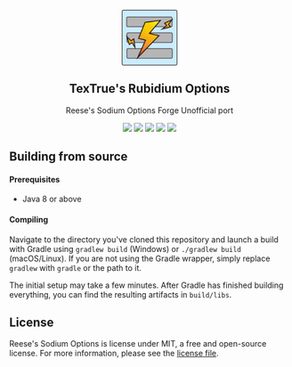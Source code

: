 <p align="center">
 <img width="100px" src="modicon/icon.png" align="center" alt="TexTrue's Rubidium Options Logo" />
 <h2 align="center">TexTrue's Rubidium Options</h2>
 <p align="center">Reese's Sodium Options Forge Unofficial port</p>
 <p align="center">
    <a title="Java 8" target="_blank"><img src="https://img.shields.io/badge/language-Java%208-9b599a.svg?style=flat-square"></a>
    <a title="Mod License" target="_blank" href="https://github.com/TexTrueStudio/ReesesSodiumOptions-Forge/blob/5c274e9eb3abba19112f4da8faf66ef18a07bb2e/LICENSE"><img src="https://img.shields.io/github/license/FlashyReese/reeses-sodium-options?style=flat-square"></a>
    <a title="Environment: Client" target="_blank"><img src="https://img.shields.io/badge/environment-client-1976d2?style=flat-square"></a>
    <a title="Mod loader: Forge" target="_blank"><img src="https://img.shields.io/badge/Modloader-Forge-blue?style=flat-square"></a>
    <a title="Minecraft Version" target="_blank"><img src="https://img.shields.io/github/v/tag/FlashyReese/reeses-sodium-options?label=version&style=flat-square"></a>
 </p>

## Building from source

#### Prerequisites

- Java 8 or above

#### Compiling

Navigate to the directory you've cloned this repository and launch a build with Gradle using `gradlew build` (Windows)
or `./gradlew build` (macOS/Linux). If you are not using the Gradle wrapper, simply replace `gradlew` with `gradle`
or the path to it.

The initial setup may take a few minutes. After Gradle has finished building everything, you can find the resulting
artifacts in `build/libs`.

## License

Reese's Sodium Options is license under MIT, a free and open-source license. For more information, please see the
[license file](LICENSE).
